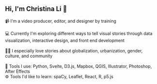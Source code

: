 ## Hi, I'm Christina Li 👋

📹 I'm a video producer, editor, and designer by training
<br>
<br>
💻 Currently I'm exploring different ways to tell visual stories through data visualization, interactive design, and front end development
<br>
<br>
🕵🏻 I especially love stories about globalization, urbanization, gender, culture, and community
<br>
<br>
🧰 Tools I use: Python, Svelte, D3.js, Mapbox, QGIS, Illustrator, Photoshop, After Effects
<br>
⚙️ Tools I'd like to learn: spaCy, Leaflet, React, R, p5.js

<!--
**christinamyli/christinamyli** is a ✨ _special_ ✨ repository because its `README.md` (this file) appears on your GitHub profile.

Here are some ideas to get you started:

- 🔭 I’m currently working on ...
- 🌱 I’m currently learning ...
- 👯 I’m looking to collaborate on ...
- 🤔 I’m looking for help with ...
- 💬 Ask me about ...
- 📫 How to reach me: ...
- 😄 Pronouns: ...
- ⚡ Fun fact: ...
-->
